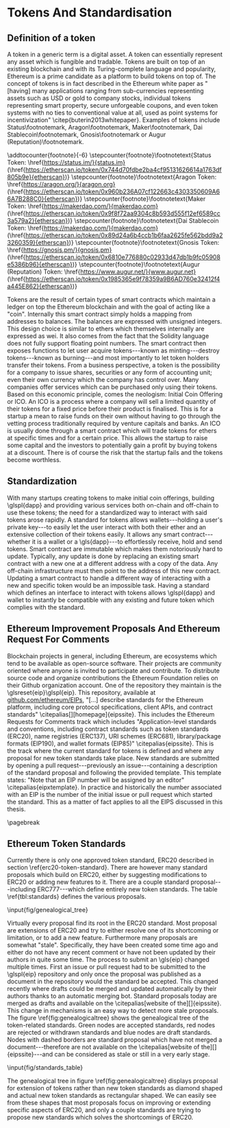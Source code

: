 # Tokens And Standardisation


## Definition of a token

A token in a generic term is a digital asset. A token can essentially represent any asset which is fungible and tradable. Tokens are built on top of an existing blockchain and with its Turing-complete language and popularity, Ethereum is a prime candidate as a platform to build tokens on top of. The concept of tokens is in fact described in the Ethereum white paper as "[having] many applications ranging from sub-currencies representing assets such as USD or gold to company stocks, individual tokens representing smart property, secure unforgeable coupons, and even token systems with no ties to conventional value at all, used as point systems for incentivization" \citep{buterin2013whitepaper}. Examples of tokens include  Status\footnotemark, Aragon\footnotemark, Maker\footnotemark,
Dai Stablecoin\footnotemark, Gnosis\footnotemark or Augur (Reputation)\footnotemark.

\addtocounter{footnote}{-6}
\stepcounter{footnote}\footnotetext{Status Token: \href{https://status.im/}{status.im} (\href{https://etherscan.io/token/0x744d70fdbe2ba4cf95131626614a1763df805b9e}{etherscan})}
\stepcounter{footnote}\footnotetext{Aragon Token: \href{https://aragon.org/}{aragon.org} (\href{https://etherscan.io/token/0x960b236A07cf122663c4303350609A66A7B288C0}{etherscan})}
\stepcounter{footnote}\footnotetext{Maker Token: \href{https://makerdao.com/}{makerdao.com} (\href{https://etherscan.io/token/0x9f8f72aa9304c8b593d555f12ef6589cc3a579a2}{etherscan})}
\stepcounter{footnote}\footnotetext{Dai Stablecoin Token: \href{https://makerdao.com/}{makerdao.com} (\href{https://etherscan.io/token/0x89d24a6b4ccb1b6faa2625fe562bdd9a23260359}{etherscan})}
\stepcounter{footnote}\footnotetext{Gnosis Token: \href{https://gnosis.pm/}{gnosis.pm} (\href{https://etherscan.io/token/0x6810e776880c02933d47db1b9fc05908e5386b96}{etherscan})}
\stepcounter{footnote}\footnotetext{Augur (Reputation) Token: \href{https://www.augur.net/}{www.augur.net} (\href{https://etherscan.io/token/0x1985365e9f78359a9B6AD760e32412f4a445E862}{etherscan})}

Tokens are the result of certain types of smart contracts which maintain a ledger on top the Ethereum blockchain and with the goal of acting like a "coin". Internally this smart contract simply holds a mapping from addresses to balances. The balances are expressed with unsigned integers. This design choice is similar to ethers which themselves internally are expressed as wei. It also comes from the fact that the Solidity language does not fully support floating point numbers. The smart contract then exposes functions to let user acquire tokens---known as minting---destroy tokens---known as burning---and most importantly to let token holders transfer their tokens. From a business perspective, a token is the possibility for a company to issue shares, securities or any form of accounting unit; even their own currency which the company has control over. Many companies offer services which can be purchased only using their tokens. Based on this economic principle, comes the neologism: Initial Coin Offering or ICO. An ICO is a process where a company will sell a limited quantity of their tokens for a fixed price before their product is finalised. This is for a startup a mean to raise funds on their own without having to go through the vetting process traditionally required by venture capitals and banks. An ICO is usually done through a smart contract which will trade tokens for ethers at specific times and for a certain price. This allows the startup to raise some capital and the investors to potentially gain a profit by buying tokens at a discount. There is of course the risk that the startup fails and the tokens become worthless.

## Standardization

With many startups creating tokens to make initial coin offerings, building \glspl{dapp} and providing various services both on-chain and off-chain to use these tokens; the need for a standardized way to interact with said tokens arose rapidly. A standard for tokens allows wallets---holding a user's private key---to easily let the user interact with both their ether and an extensive collection of their tokens easily. It allows any smart contract---whether it is a wallet or a \gls{dapp}---to effortlessly receive, hold and send tokens. Smart contract are immutable which makes them notoriously hard to update. Typically, any update is done by replacing an existing smart contract with a new one at a different address with a copy of the data. Any off-chain infrastructure must then point to the address of this new contract. Updating a smart contract to handle a different way of interacting with a new and specific token would be an impossible task. Having a standard which defines an interface to interact with tokens allows \glspl{dapp} and wallet to instantly be compatible with any existing and future token which complies with the standard.

## Ethereum Improvement Proposals And Ethereum Request For Comments

Blockchain projects in general, including Ethereum, are ecosystems which tend to be available as open-source software. Their projects are community oriented where anyone is invited to participate and contribute. To distribute source code and organize contributions the Ethereum Foundation relies on their Github organization account. One of the repository they maintain is the \glsreset{eip}\glspl{eip}. This repository, available at [github.com/ethereum/EIPs](https://github.com/ethereum/EIPs), "[...] describe standards for the Ethereum platform, including core protocol specifications, client APIs, and contract standards" \citepalias[][homepage]{eipssite}. This includes the Ethereum Requests for Comments track which includes "Application-level standards and conventions, including contract standards such as token standards (ERC20), name registries (ERC137), URI schemes (ERC681), library/package formats (EIP190), and wallet formats (EIP85)" \citepalias{eipssite}. This is the track where the current standard for tokens is defined and where any proposal for new token standards take place. New standards are submitted by opening a pull request---previously an issue---containing a description of the standard proposal and following the provided template. This template states: "Note that an EIP number will be assigned by an editor" \citepalias{eipxtemplate}. In practice and historically the number  associated with an EIP is the number of the initial issue or pull request which started the standard. This as a matter of fact applies to all the EIPS discussed in this thesis.

\pagebreak

## Ethereum Token Standards

Currently there is only one approved token standard, ERC20 described in section \ref{erc20-token-standard}. There are however many standard proposals which build on ERC20, either by suggesting modifications to ERC20 or adding new features to it. There are a couple standard proposal---including ERC777---which define entirely new token standards. The table \ref{tbl:standards} defines the various proposals.

\input{fig/genealogical_tree}

Virtually every proposal find its root in the ERC20 standard. Most proposal are extensions of ERC20 and try to either resolve one of its shortcoming or limitation, or to add a new feature. Furthermore many proposals are somewhat "stale". Specifically, they have been created some time ago and either do not have any recent comment or have not been updated by their authors in quite some time. The process to submit an \gls{eip} changed multiple times. First an issue or pull request had to be submitted to the \glspl{eip} repository and only once the proposal was published as a document in the repository would the standard be accepted. This changed recently where drafts could be merged and updated automatically by their authors thanks to an automatic merging bot. Standard proposals today are merged as drafts and available on the \citepalias[website of the][]{eipssite}. This change in mechanisms is an easy way to detect more stale proposals. The figure \ref{fig:genealogicaltree} shows the genealogical tree of the token-related standards. Green nodes are accepted standards, red nodes are rejected or withdrawn standards and blue nodes are draft standards. Nodes with dashed borders are standard proposal which have not merged a document---therefore are not available on the \citepalias[website of the][]{eipssite}---and can be considered as stale or still in a very early stage.

\input{fig/standards_table}

The genealogical tree in figure \ref{fig:genealogicaltree} displays proposal for extension of tokens rather than new token standards as diamond shaped and actual new token standards as rectangular shaped. We can easily see from these shapes that most proposals focus on improving or extending specific aspects of ERC20, and only a couple standards are trying to propose new standards which solves the shortcomings of ERC20.
